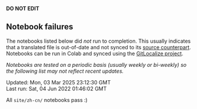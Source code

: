 __DO NOT EDIT__

## Notebook failures

The notebooks listed below did *not* run to completion. This usually indicates
that a translated file is out-of-date and not synced to its
[source counterpart](../en-snapshot/). Notebooks can be run in Colab and synced
using the [GitLocalize project](https://gitlocalize.com/tensorflow/docs-l10n).

*Notebooks are tested on a periodic basis (usually weekly or bi-weekly) so the
following list may not reflect recent updates.*

Updated: Mon, 03 Mar 2025 23:12:30 GMT<br/>
Last run: Sat, 04 Jun 2022 01:46:02 GMT

All <code>site/zh-cn/</code> notebooks pass :)

